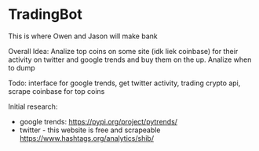 # TradingBot
This is where Owen and Jason will make bank

Overall Idea: Analize top coins on some site (idk liek coinbase) for their activity on twitter and google trends and buy them on the up. Analize when to dump

Todo: interface for google trends, get twitter activity, trading crypto api, scrape coinbase for top coins

Initial research:
- google trends: https://pypi.org/project/pytrends/
- twitter - this website is free and scrapeable https://www.hashtags.org/analytics/shib/


